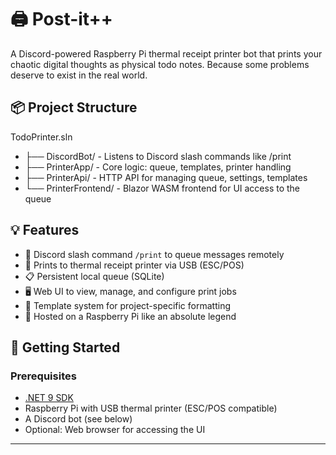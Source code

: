 # 🖨️ Post-it++

A Discord-powered Raspberry Pi thermal receipt printer bot that prints your chaotic digital thoughts as physical todo notes. Because some problems deserve to exist in the real world.

## 📦 Project Structure
TodoPrinter.sln
- ├── DiscordBot/ - Listens to Discord slash commands like /print
- ├── PrinterApp/ - Core logic: queue, templates, printer handling
- ├── PrinterApi/ - HTTP API for managing queue, settings, templates
- └── PrinterFrontend/ - Blazor WASM frontend for UI access to the queue

## 💡 Features

- 🔗 Discord slash command `/print` to queue messages remotely
- 🧾 Prints to thermal receipt printer via USB (ESC/POS)
- 📋 Persistent local queue (SQLite)
- 🖥️ Web UI to view, manage, and configure print jobs
- 🧠 Template system for project-specific formatting
- 🐧 Hosted on a Raspberry Pi like an absolute legend

## 🚀 Getting Started

### Prerequisites

- [.NET 9 SDK](https://dotnet.microsoft.com/en-us/download)
- Raspberry Pi with USB thermal printer (ESC/POS compatible)
- A Discord bot (see below)
- Optional: Web browser for accessing the UI

---

